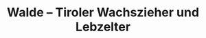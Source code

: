 ---
title: "Walde – Tiroler Wachszieher und Lebzelter"
url: /innsbruck/walde-tiroler-wachszieher-und-lebzelter/
shop: Kerzen
---